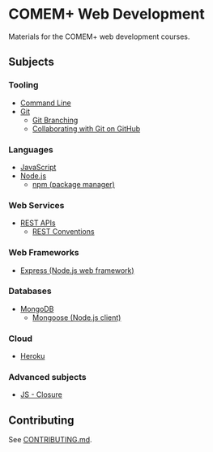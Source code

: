 # COMEM+ Web Development

Materials for the COMEM+ web development courses.



## Subjects

### Tooling

* [Command Line](subjects/cli/)
* [Git](subjects/git/)
  * [Git Branching](subjects/git-branching/)
  * [Collaborating with Git on GitHub](subjects/git-collaborating/)

### Languages

* [JavaScript](subjects/js/)
* [Node.js](subjects/node/)
  * [npm (package manager)](subjects/npm/)

### Web Services

* [REST APIs](subjects/rest/)
  * [REST Conventions](subjects/rest-conventions/)

### Web Frameworks

* [Express (Node.js web framework)](subjects/express/)

### Databases

* [MongoDB](subjects/mongodb/)
  * [Mongoose (Node.js client)](subjects/mongoose/)

### Cloud

* [Heroku](subjects/heroku/)

### Advanced subjects

* [JS - Closure](subjects/js-closure)


## Contributing

See [CONTRIBUTING.md][contributing].



[contributing]: CONTRIBUTING.md
